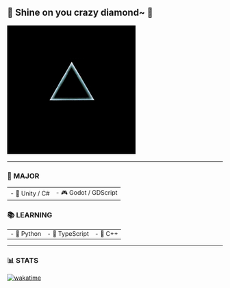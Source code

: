 ## 🌟 Shine on you crazy diamond~ 👋

<img src="assets/moon.gif" alt="Dark Side of the Moon" width="300"/>

---

### 🎯 MAJOR

<table>
<tr>
<td>- 🧠 Unity / C#</td>
<td>- 🎮 Godot / GDScript</td>
</tr>
</table>

### 📚 LEARNING

<table>
<tr>
<td>- 🐍 Python</td>
<td>- 📜 TypeScript</td>
<td>- 🧩 C++</td>
</tr>
</table>

---

### 📊 STATS  
[![wakatime](https://wakatime.com/badge/user/b1e84d73-c8de-4965-89c1-601e6b64650e.svg)](https://wakatime.com/@b1e84d73-c8de-4965-89c1-601e6b64650e)
